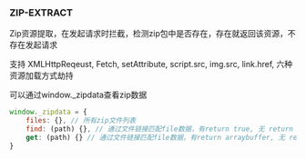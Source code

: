 ### ZIP-EXTRACT

Zip资源提取，在发起请求时拦截，检测zip包中是否存在，存在就返回该资源，不存在发起请求

支持
XMLHttpReqeust,
Fetch,
setAttribute,
script.src,
img.src,
link.href,
六种资源加载方式劫持

可以通过window._zipdata查看zip数据

```js
window._zipdata = {
    files: {}, // 所有zip文件列表
    find: (path) {}, // 通过文件链接匹配file数据，有return true, 无 return false
    get: (path) {} // 通过文件链接匹配file数据，有return arraybuffer, 无 return null
}
```
